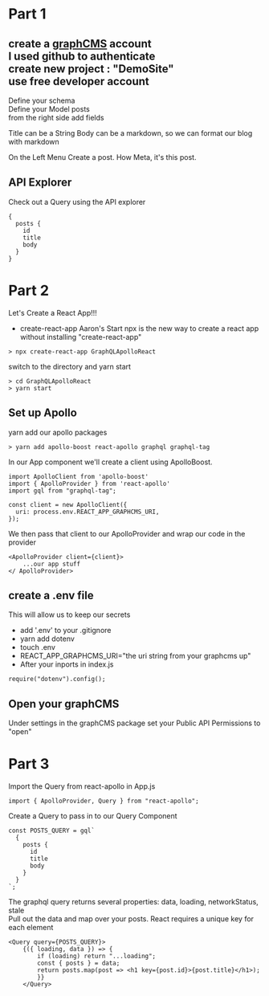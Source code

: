 # Part 1

create a [graphCMS](https://graphcms.com) account  
I used github to authenticate  
create new project : "DemoSite"  
use free developer account
--  
Define your schema  
Define your Model posts  
from the right side add fields

Title can be a String
Body can be a markdown, so we can format our blog with markdown

On the Left Menu Create a post. How Meta, it's this post.

## API Explorer

Check out a Query using the API explorer

```
{
  posts {
    id
    title
    body
  }
}
```

# Part 2

Let's Create a React App!!!

- create-react-app Aaron's Start
  npx is the new way to create a react app without installing "create-react-app"

```
> npx create-react-app GraphQLApolloReact
```

switch to the directory and yarn start

```
> cd GraphQLApolloReact
> yarn start
```

## Set up Apollo

yarn add our apollo packages

```
> yarn add apollo-boost react-apollo graphql graphql-tag
```

In our App component we'll create a client using ApolloBoost.

```
import ApolloClient from 'apollo-boost'
import { ApolloProvider } from 'react-apollo'
import gql from "graphql-tag";

const client = new ApolloClient({
  uri: process.env.REACT_APP_GRAPHCMS_URI,
});
```

We then pass that client to our ApolloProvider and wrap our code in the provider

```
<ApolloProvider client={client}>
    ...our app stuff
</ ApolloProvider>
```

## create a .env file

This will allow us to keep our secrets

- add '.env' to your .gitignore
- yarn add dotenv
- touch .env
- REACT_APP_GRAPHCMS_URI="the uri string from your graphcms up"
- After your inports in index.js

```
require("dotenv").config();
```

## Open your graphCMS

Under settings in the graphCMS package set your Public API Permissions to "open"

# Part 3

Import the Query from react-apollo in App.js

```
import { ApolloProvider, Query } from "react-apollo";

```

Create a Query to pass in to our Query Component

```
const POSTS_QUERY = gql`
  {
    posts {
      id
      title
      body
    }
  }
`;
```

The graphql query returns several properties: data, loading, networkStatus, stale  
Pull out the data and map over your posts. React requires a unique key for each element

```
<Query query={POSTS_QUERY}>
    {({ loading, data }) => {
        if (loading) return "...loading";
        const { posts } = data;
        return posts.map(post => <h1 key={post.id}>{post.title}</h1>);
        }}
    </Query>
```
